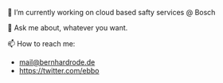 🚨 I’m currently working on cloud based safty services @ Bosch

💬 Ask me about, whatever you want.

📫 How to reach me: 
 
* mail@bernhardrode.de
* https://twitter.com/ebbo

